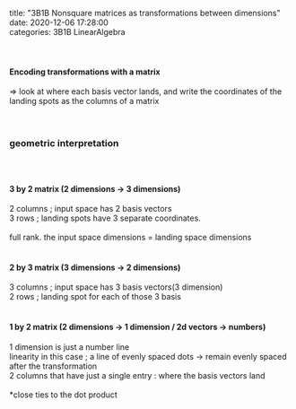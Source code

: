 title: "3B1B Nonsquare matrices as transformations between dimensions"	
date: 2020-12-06 17:28:00	
categories: 3B1B LinearAlgebra
<br>
<br>
<br>
<h4>Encoding transformations with a matrix </h4>
=> look at where each basis vector lands, and write the coordinates of the landing spots as the columns of a matrix <br>
<br>
<br>
<h3>geometric interpretation<h3>
<br>
  <h4>3 by 2 matrix  (2 dimensions -> 3 dimensions)</h4>
  2 columns ;  input space has 2 basis vectors<br>
  3 rows ; landing spots have 3 separate coordinates.<br>
  <br>
  full rank. the input space dimensions = landing space dimensions
<br>
<br>
<h4>2 by 3 matrix (3 dimensions -> 2 dimensions)</h4>
  3 columns ; input space has 3 basis vectors(3 dimension)<br>
  2 rows ; landing spot for each of those 3 basis
<br>
<br>
<h4>1 by 2 matrix (2 dimensions -> 1 dimension / 2d vectors -> numbers)</h4>
  1 dimension is just a number line<br>
  linearity in this case ;  a line of evenly spaced dots -> remain evenly spaced after the        transformation <br>
  2 columns that have just a single entry : where the basis vectors land<br>
  <br>
  *close ties to the dot product
</ul>
